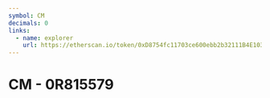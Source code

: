 ```yaml
---
symbol: CM
decimals: 0
links:
  - name: explorer
    url: https://etherscan.io/token/0xD8754fc11703ce600ebb2b32111B4E10384936e1
---
```


# CM - 0R815579
